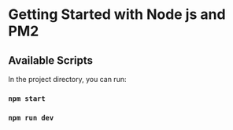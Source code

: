 # Getting Started with Node js and PM2

## Available Scripts

In the project directory, you can run:

### `npm start`

### `npm run dev`